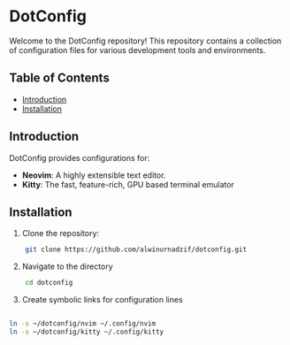 
# DotConfig

Welcome to the DotConfig repository! This repository contains a collection of configuration files for various development tools and environments.

## Table of Contents

- [Introduction](#introduction)
- [Installation](#installation)

## Introduction

DotConfig provides configurations for:

- **Neovim**: A highly extensible text editor.
- **Kitty**: The fast, feature-rich, GPU based terminal emulator


## Installation

1. Clone the repository:

```bash
    git clone https://github.com/alwinurnadzif/dotconfig.git
```

2. Navigate to the directory 

```bash
    cd dotconfig
```

3. Create symbolic links for configuration lines 
```bash 

ln -s ~/dotconfig/nvim ~/.config/nvim
ln -s ~/dotconfig/kitty ~/.config/kitty
```

